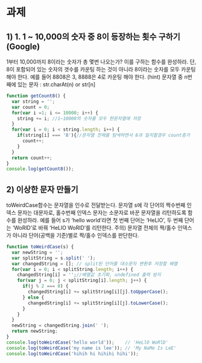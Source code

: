 # 과제

## 1)  1. 1 ~ 10,000의 숫자 중 8이 등장하는 횟수 구하기 (Google)
1부터 10,000까지 8이라는 숫자가 총 몇번 나오는가? 이를 구하는 함수를 완성하라.
단, 8이 포함되어 있는 숫자의 갯수를 카운팅 하는 것이 아니라 8이라는 숫자를 모두 카운팅 해야 한다. 예를 들어 8808은 3, 8888은 4로 카운팅 해야 한다.
(hint) 문자열 중 n번째에 있는 문자 : str.charAt(n) or str[n]

```javascript
function getCount8() {
  var string = '';
  var count = 0;
  for(var i =1; i <= 10000; i++) {
    string += i; //1~10000의 숫자를 모두 한문자열에 저장
  }
  for(var i = 0; i < string.length; i++) {
    if(string[i] === '8'){//문자열 전체를 탐색하면서 8과 일치할경우 count증가
      count++;
    }
  }
  return count++;
}
console.log(getCount8());
```





## 2) 이상한 문자 만들기
toWeirdCase함수는 문자열을 인수로 전달받는다. 문자열 s에 각 단어의 짝수번째 인덱스 문자는 대문자로, 홀수번째 인덱스 문자는 소문자로 바꾼 문자열을 리턴하도록 함수를 완성하라.
예를 들어 s가 ‘hello world’라면 첫 번째 단어는 ‘HeLlO’, 두 번째 단어는 ‘WoRlD’로 바꿔 ‘HeLlO WoRlD’를 리턴한다.
주의) 문자열 전체의 짝/홀수 인덱스가 아니라 단어(공백을 기준)별로 짝/홀수 인덱스를 판단한다.

```javascript
function toWeirdCase(s) {
  var newString = '';
  var splitString = s.split(' ');
  var changedString = []; // split된 단어를 대소문자 변환후 저장할 배열
  for(var i = 0; i < splitString.length; i++) {
    changedString[i] = '';//배열값 초기화, undefined 출력 방지
    for(var j = 0; j < splitString[i].length; j++) {
      if(j % 2 === 0) {
        changedString[i] += splitString[i][j].toUpperCase();
      } else {
        changedString[i] += splitString[i][j].toLowerCase();
      }
    }
  }
  newString = changedString.join(' ');
  return newString;
}
console.log(toWeirdCase('hello world'));    // 'HeLlO WoRlD'
console.log(toWeirdCase('my name is lee')); // 'My NaMe Is LeE'
console.log(toWeirdCase('hihih hi hihihi hihi'));
```

